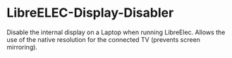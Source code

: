 # LibreELEC-Display-Disabler

Disable the internal display on a Laptop when running LibreElec. Allows the use of the native resolution for the connected TV (prevents screen mirroring).

